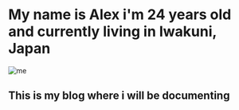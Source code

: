 # My name is Alex i'm 24 years old and currently living in Iwakuni, Japan 

![me](16114948_1375674679170625_8134354676662017266_n.jpg) 







## This is my blog where i will be documenting 
